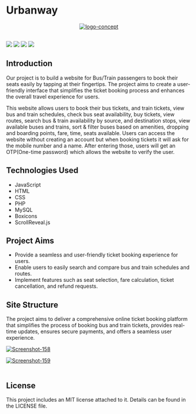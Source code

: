 # Urbanway

<p align="center"><a href="https://ibb.co/SXrY0qy"><img src="https://i.ibb.co/WWt8FS5/logo-concept.png" alt="logo-concept" border="0"></a><br /><a target='_blank' href='https://imgbb.com/'></a><br /></p>

<img src="https://img.shields.io/badge/HTML5-E34F26?style=for-the-badge&logo=html5&logoColor=white" /> <img src="https://img.shields.io/badge/CSS3-1572B6?style=for-the-badge&logo=css3&logoColor=white" />
<img src="https://img.shields.io/badge/JavaScript-323330?style=for-the-badge&logo=javascript&logoColor=F7DF1E" />
<img src="https://img.shields.io/badge/PHP-777BB4?style=for-the-badge&logo=php&logoColor=white" />



## Introduction

Our project is to build a website for Bus/Train passengers to book their seats easily by tapping at their fingertips. The project aims to create a user-friendly interface that simplifies the ticket booking process and enhances the overall travel experience for users.

This website allows users to book their bus tickets, and train tickets, view bus and train schedules, check bus seat availability, buy tickets, view routes, search bus & train availability by source, and destination stops, view available buses and trains, sort & filter buses based on amenities, dropping and boarding points, fare, time, seats available. Users can access the website without creating an account but when booking tickets it will ask for the mobile number and a name. After entering those, users will get an OTP(One-time password) which allows the website to verify the user.


## Technologies Used

- JavaScript
- HTML
- CSS
- PHP 
- MySQL
- Boxicons 
- ScrollReveal.js

## Project Aims

- Provide a seamless and user-friendly ticket booking experience for users.
- Enable users to easily search and compare bus and train schedules and routes.
- Implement features such as seat selection, fare calculation, ticket cancellation, and refund requests.

## Site Structure

The project aims to deliver a comprehensive online ticket booking platform that simplifies the process of booking bus and train tickets, provides real-time updates, ensures secure payments, and offers a seamless user experience.

<p align="center">

<a href="https://ibb.co/qDy8KGp"><img src="https://i.ibb.co/D1VFhXQ/Screenshot-158.png" alt="Screenshot-158" border="0"></a><br /><a target='_blank' href='https://emoticoncentral.com/category/growing-heart'></a>

<a href="https://ibb.co/FVrKrDW"><img src="https://i.ibb.co/rsjmjwt/Screenshot-159.png" alt="Screenshot-159" border="0"></a><br /><a target='_blank' href='https://emoticoncentral.com/category/growing-heart'></a><br />

</P>


## License

This project includes an MIT license attached to it. Details can be found in the LICENSE file.

